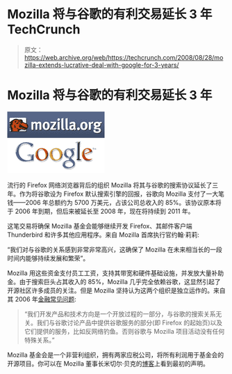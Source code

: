 # Mozilla 将与谷歌的有利交易延长 3 年 TechCrunch

> 原文：<https://web.archive.org/web/https://techcrunch.com/2008/08/28/mozilla-extends-lucrative-deal-with-google-for-3-years/>

# Mozilla 将与谷歌的有利交易延长 3 年

![](img/51340b98b92cfd0d7dc6e02ca8ae0c50.png)

流行的 Firefox 网络浏览器背后的组织 Mozilla 将其与谷歌的搜索协议延长了三年。作为将谷歌设为 Firefox 默认搜索引擎的回报，谷歌向 Mozilla 支付了一大笔钱——2006 年总额约为 5700 万美元，占该公司总收入的 85%。该协议原本将于 2006 年到期，但后来被延长至 2008 年，现在将持续到 2011 年。

这笔交易将确保 Mozilla 基金会能够继续开发 Firefox、其邮件客户端 Thunderbird 和许多其他应用程序。来自 Mozilla 首席执行官约翰·莉莉:

“我们对与谷歌的关系感到非常非常高兴，这确保了 Mozilla 在未来相当长的一段时间内能够持续发展和繁荣”。

Mozilla 用这些资金支付员工工资，支持其带宽和硬件基础设施，并发放大量补助金。由于搜索巨头占其收入的 85%，Mozilla 几乎完全依赖谷歌，这显然引起了开源社区许多成员的关注。但是 Mozilla 坚持认为这两个组织是独立运作的。来自其 2006 年[金融常见问题](https://web.archive.org/web/20221210000456/http://www.mozilla.org/foundation/documents/mozilla-2006-financial-faq.html):

> “我们开发产品和技术方向是一个开放过程的一部分，与谷歌的搜索关系无关。我们与谷歌讨论产品中提供谷歌服务的部分(即 Firefox 的起始页)以及它们提供的服务，比如反网络钓鱼。否则谷歌与 Mozilla 项目活动没有任何特殊关系。”

Mozilla 基金会是一个非营利组织，拥有两家应税公司，将所有利润用于基金会的开源项目。你可以在 Mozilla 董事长米切尔·贝克的[博客](https://web.archive.org/web/20221210000456/http://blog.lizardwrangler.com/2008/08/26/firefox-summit-reflections/)上看到最初的声明。
